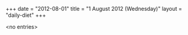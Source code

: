 +++
date = "2012-08-01"
title = "1 August 2012 (Wednesday)"
layout = "daily-diet"
+++


\<no entries\>
